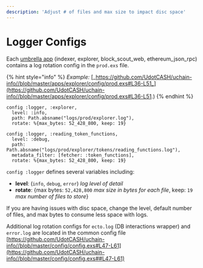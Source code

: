 ```yaml
---
description: 'Adjust # of files and max size to impact disc space'
---
```


# Logger Configs

Each [umbrella app](../information-and-settings/untitled.md) (indexer, explorer, block\_scout\_web, ethereum\_json\_rpc) contains a log rotation config in the `prod.exs` file.

{% hint style="info" %}
_Example:_ [_https://github.com/UdotCASH/uchain-info//blob/master/apps/explorer/config/prod.exs#L36-L51_](https://github.com/UdotCASH/uchain-info//blob/master/apps/explorer/config/prod.exs#L36-L51.)
{% endhint %}

```
config :logger, :explorer,
  level: :info,
  path: Path.absname("logs/prod/explorer.log"),
  rotate: %{max_bytes: 52_428_800, keep: 19}

config :logger, :reading_token_functions,
  level: :debug,
  path: Path.absname("logs/prod/explorer/tokens/reading_functions.log"),
  metadata_filter: [fetcher: :token_functions],
  rotate: %{max_bytes: 52_428_800, keep: 19}
```

&#x20;`config :logger` defines several variables including:&#x20;

* **level**: (`info`, `debug`, `error`) _log level of detail_
* **rotate**:  {max bytes:  `52,428,800`  _max size in bytes for each file_, keep:  `19` _max number of files to store_}

If you are having issues with disc space, change the level, default number of files, and max bytes to consume less space with logs.

Additional log rotation configs for `ecto.log` (DB interactions wrapper) and `error.log` are located in the common config file [https://github.com/UdotCASH/uchain-info//blob/master/config/config.exs#L47-L61](https://github.com/UdotCASH/uchain-info//blob/master/config/config.exs##L47-L61)



